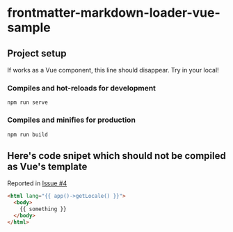 # frontmatter-markdown-loader-vue-sample

## Project setup

<npm-or-yarn>If works as a Vue component, this line should disappear. Try in your local!</npm-or-yarn>

### Compiles and hot-reloads for development
```
npm run serve
```

### Compiles and minifies for production
```
npm run build
```

## Here's code snipet which should not be compiled as Vue's template

Reported in [Issue #4](https://github.com/hmsk/frontmatter-markdown-loader/issues/4)

```html
<html lang="{{ app()->getLocale() }}">
  <body>
    {{ something }}
  </body>
</html>
```
